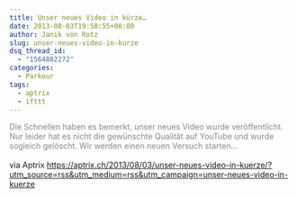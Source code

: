 ```yaml
---
title: Unser neues Video in kürze…
date: 2013-08-03T19:50:55+00:00
author: Janik von Rotz
slug: unser-neues-video-in-kurze
dsq_thread_id:
  - "1564882272"
categories:
  - Parkour
tags:
  - aptrix
  - ifttt
---
```

<span style="color: #888888;">Die Schnellen haben es bemerkt, unser neues Video wurde veröffentlicht. Nur leider hat es nicht die gewünschte Qualität auf YouTube und wurde sogleich gelöscht. Wir werden einen neuen Versuch starten&#8230;</span>
<br /><br />
via Aptrix https://aptrix.ch/2013/08/03/unser-neues-video-in-kuerze/?utm_source=rss&utm_medium=rss&utm_campaign=unser-neues-video-in-kuerze